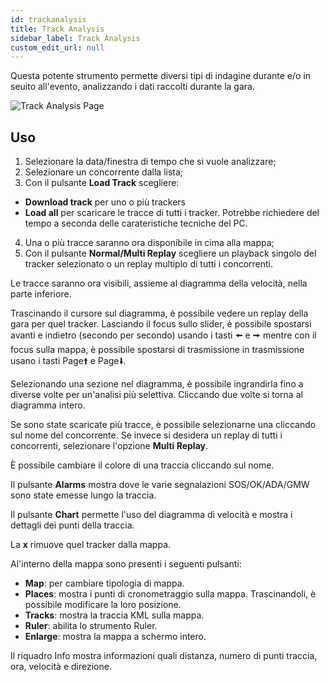 ```yaml
---
id: trackanalysis
title: Track Analysis 
sidebar_label: Track Analysis
custom_edit_url: null
---
```


Questa potente strumento permette diversi tipi di indagine durante e/o in seuito all'evento, analizzando i dati raccolti durante la gara.

![Track Analysis Page](/img/screenshots/trackanalysis.png)

## Uso

1. Selezionare la data/finestra di tempo che si vuole analizzare;
2. Selezionare un concorrente dalla lista;
3. Con il pulsante **Load Track** scegliere:
* **Download track** per uno o più trackers
* **Load all** per scaricare le tracce di tutti i tracker. Potrebbe richiedere del tempo a seconda delle carateristiche tecniche del PC.
4. Una o più tracce saranno ora disponibile in cima alla mappa;
5. Con il pulsante **Normal/Multi Replay** scegliere un playback singolo del tracker selezionato o un replay multiplo di tutti i concorrenti.

Le tracce saranno ora visibili, assieme al diagramma della velocità, nella parte inferiore.

Trascinando il cursore sul diagramma, è possibile vedere un replay della gara per quel tracker. Lasciando il focus sullo slider, è possibile spostarsi avanti e indietro (secondo per secondo) usando i tasti 🠘 e 🠚 mentre con il focus sulla mappa, è possibile spostarsi di trasmissione in trasmissione usano i tasti Page🠙 e Page🠛.

Selezionando una sezione nel diagramma, è possibile ingrandirla fino a diverse volte per un'analisi più selettiva. Cliccando due volte si torna al diagramma intero.

Se sono state scaricate più tracce, è possibile selezionarne una cliccando sul nome del concorrente. Se invece si desidera un replay di tutti i concorrenti, selezionare l'opzione **Multi Replay**. 

È possibile cambiare il colore di una traccia cliccando sul nome. 

Il pulsante **Alarms** mostra dove le varie segnalazioni SOS/OK/ADA/GMW sono state emesse lungo la traccia.

Il pulsante **Chart** permette l'uso del diagramma di velocità e mostra i dettagli dei punti della traccia.

La **x** rimuove quel tracker dalla mappa.

Al'interno della mappa sono presenti i seguenti pulsanti:
* **Map**: per cambiare tipologia di mappa.
* **Places**: mostra i punti di cronometraggio sulla mappa. Trascinandoli, è possibile modificare la loro posizione.
* **Tracks**: mostra la traccia KML sulla mappa.
* **Ruler**: abilita lo strumento Ruler.
* **Enlarge**: mostra la mappa a schermo intero.

Il riquadro Info mostra informazioni quali distanza, numero di punti traccia, ora, velocità e direzione.